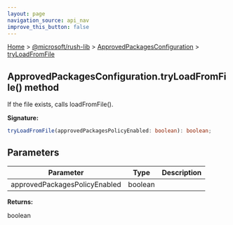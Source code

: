 ```yaml
---
layout: page
navigation_source: api_nav
improve_this_button: false
---
```



[Home](./index.md) &gt; [@microsoft/rush-lib](./rush-lib.md) &gt; [ApprovedPackagesConfiguration](./rush-lib.approvedpackagesconfiguration.md) &gt; [tryLoadFromFile](./rush-lib.approvedpackagesconfiguration.tryloadfromfile.md)

## ApprovedPackagesConfiguration.tryLoadFromFile() method

If the file exists, calls loadFromFile().

<b>Signature:</b>

```typescript
tryLoadFromFile(approvedPackagesPolicyEnabled: boolean): boolean;
```

## Parameters

|  Parameter | Type | Description |
|  --- | --- | --- |
|  approvedPackagesPolicyEnabled | boolean |  |

<b>Returns:</b>

boolean
